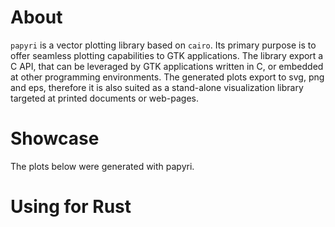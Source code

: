 # About

`papyri` is a vector plotting library based on `cairo`. Its primary purpose is to offer seamless plotting capabilities to GTK applications. The library export a C API, that can be leveraged by GTK applications written in C, or embedded at other programming environments. The generated plots export to svg, png and eps, therefore it is also suited as a stand-alone visualization library targeted at printed documents or web-pages.

# Showcase

The plots below were generated with papyri.

# Using for Rust



